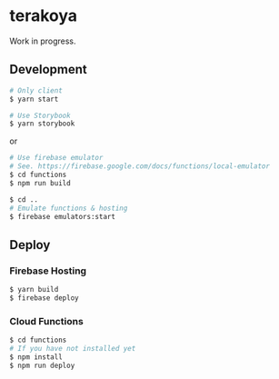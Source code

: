 # terakoya

Work in progress.

## Development

```sh
# Only client
$ yarn start

# Use Storybook
$ yarn storybook
```

or

```sh
# Use firebase emulator
# See. https://firebase.google.com/docs/functions/local-emulator
$ cd functions
$ npm run build

$ cd ..
# Emulate functions & hosting
$ firebase emulators:start
```

## Deploy

### Firebase Hosting

```sh
$ yarn build
$ firebase deploy
```

### Cloud Functions

```sh
$ cd functions
# If you have not installed yet
$ npm install
$ npm run deploy
```
